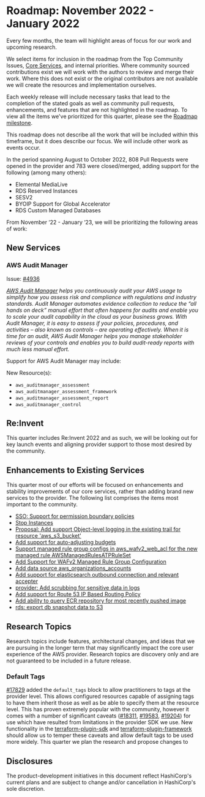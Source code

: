 # Roadmap:  November 2022 - January 2022

Every few months, the team will highlight areas of focus for our work and upcoming research.

We select items for inclusion in the roadmap from the Top Community Issues, [Core Services](https://hashicorp.github.io/terraform-provider-aws/core-services/), and internal priorities. Where community sourced contributions exist we will work with the authors to review and merge their work. Where this does not exist or the original contributors are not available we will create the resources and implementation ourselves.

Each weekly release will include necessary tasks that lead to the completion of the stated goals as well as community pull requests, enhancements, and features that are not highlighted in the roadmap. To view all the items we've prioritized for this quarter, please see the [Roadmap milestone](https://github.com/hashicorp/terraform-provider-aws/milestone/138).

This roadmap does not describe all the work that will be included within this timeframe, but it does describe our focus. We will include other work as events occur.

In the period spanning August to October 2022, 808 Pull Requests were opened in the provider and 783 were closed/merged, adding support for the following (among many others):

- Elemental MediaLive
- RDS Reserved Instances
- SESV2
- BYOIP Support for Global Accelerator
- RDS Custom Managed Databases

From November ‘22 - January ‘23, we will be prioritizing the following areas of work:

## New Services  

### AWS Audit Manager

Issue: [#4936](https://github.com/hashicorp/terraform-provider-aws/issues/17981)

_[AWS Audit Manager](https://aws.amazon.com/audit-manager/) helps you continuously audit your AWS usage to simplify how you assess risk and compliance with regulations and industry standards. Audit Manager automates evidence collection to reduce the “all hands on deck” manual effort that often happens for audits and enable you to scale your audit capability in the cloud as your business grows. With Audit Manager, it is easy to assess if your policies, procedures, and activities – also known as controls – are operating effectively. When it is time for an audit, AWS Audit Manager helps you manage stakeholder reviews of your controls and enables you to build audit-ready reports with much less manual effort._

Support for AWS Audit Manager may include:

New Resource(s):

- `aws_auditmanager_assessment`
- `aws_auditmanager_assessment_framework`
- `aws_auditmanager_assessment_report`
- `aws_auditmanager_control`

## Re:Invent

This quarter includes Re:Invent 2022 and as such, we will be looking out for key launch events and aligning provider support to those most desired by the community.

## Enhancements to Existing Services

This quarter most of our efforts will be focused on enhancements and stability improvements of our core services, rather than adding brand new services to the provider. The following list comprises the items most important to the community.

- [SSO: Support for permission boundary policies](https://github.com/hashicorp/terraform-provider-aws/issues/25893)
- [Stop Instances](https://github.com/hashicorp/terraform-provider-aws/issues/22)
- [Proposal: Add support Object-level logging in the existing trail for resource 'aws_s3_bucket'](https://github.com/hashicorp/terraform-provider-aws/issues/9459)
- [Add support for auto-adjusting budgets](https://github.com/hashicorp/terraform-provider-aws/issues/23268)
- [Support managed rule group configs in aws_wafv2_web_acl for the new managed rule AWSManagedRulesATPRuleSet](https://github.com/hashicorp/terraform-provider-aws/issues/23290)
- [Add Support for WAFv2 Managed Rule Group Configuration](https://github.com/hashicorp/terraform-provider-aws/issues/23287)
- [Add data source aws_organizations_accounts](https://github.com/hashicorp/terraform-provider-aws/pull/18589)
- [Add support for elasticsearch outbound connection and relevant accepter](https://github.com/hashicorp/terraform-provider-aws/pull/22988)
- [provider: Add scrubbing for sensitive data in logs](https://github.com/hashicorp/terraform-provider-aws/issues/26029)
- [Add support for Route 53 IP Based Routing Policy](https://github.com/hashicorp/terraform-provider-aws/issues/25321)
- [Add ability to query ECR repository for most recently pushed image](https://github.com/hashicorp/terraform-provider-aws/issues/12798)
- [rds: export db snapshot data to S3](https://github.com/hashicorp/terraform-provider-aws/issues/16181)

## Research Topics

Research topics include features, architectural changes, and ideas that we are pursuing in the longer term that may significantly impact the core user experience of the AWS provider. Research topics are discovery only and are not guaranteed to be included in a future release.

### Default Tags

[#17829](https://github.com/hashicorp/terraform-provider-aws/issues/17829) added the `default_tags` block to allow practitioners to tags at the provider level. This allows configured resources capable of assigning tags to have them inherit those as well as be able to specify them at the resource level. This has proven extremely popular with the community, however it comes with a number of significant caveats ([#18311](https://github.com/hashicorp/terraform-provider-aws/issues/18311), [#19583](https://github.com/hashicorp/terraform-provider-aws/issues/19583), [#19204](https://github.com/hashicorp/terraform-provider-aws/issues/19204)) for use which have resulted from limitations in the provider SDK we use. New functionality in the [terraform-plugin-sdk](https://github.com/hashicorp/terraform-plugin-sdk) and [terraform-plugin-framework](https://github.com/hashicorp/terraform-plugin-framework) should allow us to temper these caveats and allow default tags to be used more widely. This quarter we plan the research and propose changes to

## Disclosures

The product-development initiatives in this document reflect HashiCorp's current plans and are subject to change and/or cancellation in HashiCorp's sole discretion.
